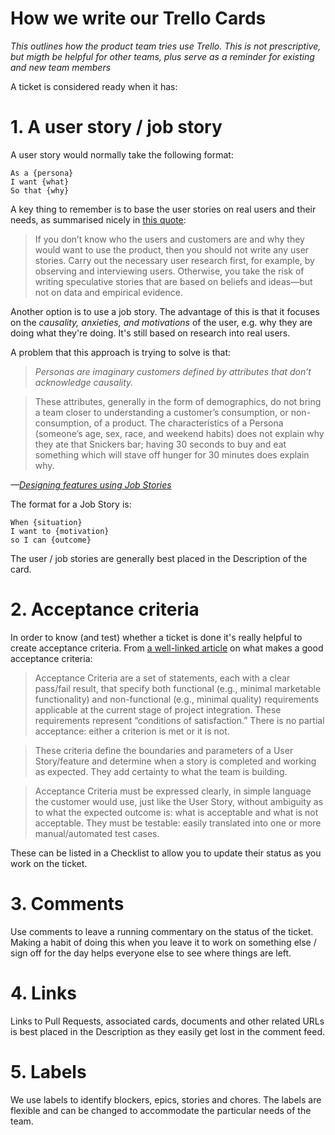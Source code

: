 # How we write our Trello Cards

_This outlines how the product team tries use Trello. This is not prescriptive, but migth be helpful for other teams, plus serve as a reminder for existing and new team members_

A ticket is considered ready when it has:

# 1. A user story / job story 

A user story would normally take the following format:

```
As a {persona}
I want {what}
So that {why}
```

A key thing to remember is to base the user stories on real users and their needs, as summarised nicely in [this quote](http://www.romanpichler.com/blog/10-tips-writing-good-user-stories/):

> If you don’t know who the users and customers are and why they would want to use the product, then you should not write any user stories. Carry out the necessary user research first, for example, by observing and interviewing users. Otherwise, you take the risk of writing speculative stories that are based on beliefs and ideas—but not on data and empirical evidence.

Another option is to use a job story. The advantage of this is that it focuses on the _causality, anxieties, and motivations_ of the user, e.g. why they are doing what they're doing. It's still based on research into real users.

A problem that this approach is trying to solve is that:

> _Personas are imaginary customers defined by attributes that don’t acknowledge causality._

> These attributes, generally in the form of demographics, do not bring a team closer to understanding a customer’s consumption, or non-consumption, of a product. The characteristics of a Persona (someone’s age, sex, race, and weekend habits) does not explain why they ate that Snickers bar; having 30 seconds to buy and eat something which will stave off hunger for 30 minutes does explain why.

_—[Designing features using Job Stories](https://blog.intercom.com/using-job-stories-design-features-ui-ux/)_

The format for a Job Story is:

```
When {situation} 
I want to {motivation}
so I can {outcome}
```

The user / job stories are generally best placed in the Description of the card.

# 2. Acceptance criteria

In order to know (and test) whether a ticket is done it's really helpful to create acceptance criteria. From [a well-linked article](http://www.seguetech.com/what-characteristics-make-good-agile-acceptance-criteria/) on what makes a good acceptance criteria:

> Acceptance Criteria are a set of statements, each with a clear pass/fail result, that specify both functional (e.g., minimal marketable functionality) and non-functional (e.g., minimal quality) requirements applicable at the current stage of project integration. These requirements represent “conditions of satisfaction.” There is no partial acceptance: either a criterion is met or it is not.

> These criteria define the boundaries and parameters of a User Story/feature and determine when a story is completed and working as expected. They add certainty to what the team is building.

> Acceptance Criteria must be expressed clearly, in simple language the customer would use, just like the User Story, without ambiguity as to what the expected outcome is: what is acceptable and what is not acceptable. They must be testable: easily translated into one or more manual/automated test cases.

These can be listed in a Checklist to allow you to update their status as you work on the ticket.

# 3. Comments

Use comments to leave a running commentary on the status of the ticket. Making a habit of doing this when you leave it to work on something else / sign off for the day helps everyone else to see where things are left.

# 4. Links 

Links to Pull Requests, associated cards, documents and other related URLs is best placed in the Description as they easily get lost in the comment feed.

# 5. Labels

We use labels to identify blockers, epics, stories and chores. The labels are flexible and can be changed to accommodate the particular needs of the team.

